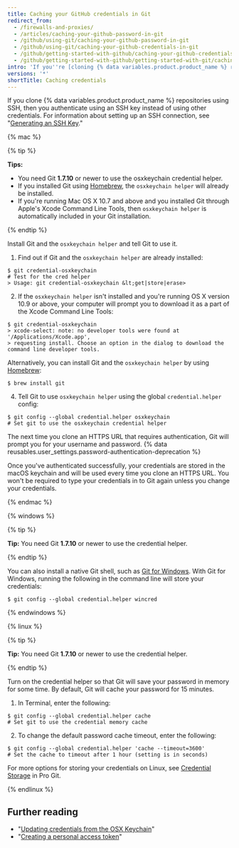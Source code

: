 ```yaml
---
title: Caching your GitHub credentials in Git
redirect_from:
  - /firewalls-and-proxies/
  - /articles/caching-your-github-password-in-git
  - /github/using-git/caching-your-github-password-in-git
  - /github/using-git/caching-your-github-credentials-in-git
  - /github/getting-started-with-github/caching-your-github-credentials-in-git
  - /github/getting-started-with-github/getting-started-with-git/caching-your-github-credentials-in-git
intro: 'If you''re [cloning {% data variables.product.product_name %} repositories using HTTPS](/github/getting-started-with-github/about-remote-repositories), you can use a credential helper to tell Git to remember your credentials.'
versions: '*'
shortTitle: Caching credentials
---
```

If you clone {% data variables.product.product_name %} repositories using SSH, then you authenticate using an SSH key instead of using other credentials. For information about setting up an SSH connection, see "[Generating an SSH Key](/articles/generating-an-ssh-key)."

{% mac %}

{% tip %}

**Tips:**

- You need Git **1.7.10** or newer to use the osxkeychain credential helper.
- If you installed Git using [Homebrew](http://brew.sh/), the `osxkeychain helper` will already be installed.
- If you're running Mac OS X 10.7 and above and you installed Git through Apple's Xcode Command Line Tools, then `osxkeychain helper` is automatically included in your Git installation.

{% endtip %}

Install Git and the `osxkeychain helper` and tell Git to use it.

1. Find out if Git and the `osxkeychain helper` are already installed:
  ```shell
  $ git credential-osxkeychain
  # Test for the cred helper
  > Usage: git credential-osxkeychain &lt;get|store|erase>
  ```
2. If the `osxkeychain helper` isn't installed and you're running OS X version 10.9 or above, your computer will prompt you to download it as a part of the Xcode Command Line Tools:
  ```shell
  $ git credential-osxkeychain
  > xcode-select: note: no developer tools were found at '/Applications/Xcode.app',
  > requesting install. Choose an option in the dialog to download the command line developer tools.
  ```

 Alternatively,  you can install Git and the `osxkeychain helper` by using [Homebrew](http://brew.sh/):
  ```shell
  $ brew install git
  ```

4. Tell Git to use `osxkeychain helper` using the global `credential.helper` config:
  ```shell
  $ git config --global credential.helper osxkeychain
  # Set git to use the osxkeychain credential helper
  ```

The next time you clone an HTTPS URL that requires authentication, Git will prompt you for your username and password. {% data reusables.user_settings.password-authentication-deprecation %}

Once you've authenticated successfully, your credentials are stored in the macOS keychain and will be used every time you clone an HTTPS URL. You won't be required to type your credentials in to Git again unless you change your credentials.

{% endmac %}

{% windows %}

{% tip %}

**Tip:** You need Git **1.7.10** or newer to use the credential helper.

{% endtip %}

You can also install a native Git shell, such as [Git for Windows](https://git-for-windows.github.io/). With Git for Windows, running the following in the command line will store your credentials:

```shell
$ git config --global credential.helper wincred
```

{% endwindows %}

{% linux %}

{% tip %}

**Tip:** You need Git **1.7.10** or newer to use the credential helper.

{% endtip %}

Turn on the credential helper so that Git will save your password in memory for some time. By default, Git will cache your password for 15 minutes.

1. In Terminal, enter the following:
  ```shell
  $ git config --global credential.helper cache
  # Set git to use the credential memory cache
  ```
2. To change the default password cache timeout, enter the following:
  ```shell
  $ git config --global credential.helper 'cache --timeout=3600'
  # Set the cache to timeout after 1 hour (setting is in seconds)
  ```

For more options for storing your credentials on Linux, see [Credential Storage](https://git-scm.com/book/en/v2/Git-Tools-Credential-Storage) in Pro Git.

{% endlinux %}

## Further reading

- "[Updating credentials from the OSX Keychain](/articles/updating-credentials-from-the-osx-keychain/)"
- "[Creating a personal access token](/github/authenticating-to-github/creating-a-personal-access-token)"
